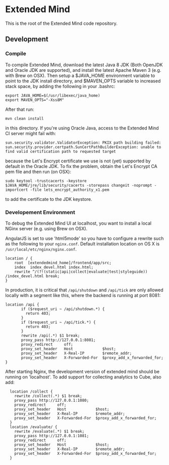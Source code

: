 # Extended Mind

This is the root of the Extended Mind code repository.

## Development

### Compile

To compile Extended Mind, download the latest Java 8 JDK (Both OpenJDK and Oracle JDK are supported), and install the latest Apache Maven 3 (e.g. with Brew on OSX). Then setup a $JAVA_HOME environment variable to point to the JDK install directory, and $MAVEN_OPTS variable to increased stack space, by adding the following in your .bashrc:

```
export JAVA_HOME=$(/usr/libexec/java_home)
export MAVEN_OPTS="-Xss8M"
```

After that run:

```
mvn clean install
```

in this directory. If you're using Oracle Java, access to the Extended Mind CI server might fail with:

```
sun.security.validator.ValidatorException: PKIX path building failed: sun.security.provider.certpath.SunCertPathBuilderException: unable to find valid certification path to requested target
```

because the Let's Encrypt certificate we use is not (yet) supported by default in the Oracle JDK. To fix the problem, obtain the Let's Encrypt CA pem file and then run (on OSX):

```
sudo keytool -trustcacerts -keystore $JAVA_HOME/jre/lib/security/cacerts -storepass changeit -noprompt -importcert -file lets_encrypt_authority_x1.pem
```

to add the certificate to the JDK keystore.

### Developement Environment

To debug the Extended Mind UI at localhost, you want to install a local NGinx server (e.g. using Brew on OSX).

AngularJS is set to use 'html5mode' so you have to configure a rewrite such as the following to your `nginx.conf`.
Default installation location on OS X is `/usr/local/etc/nginx/nginx.conf`.

```
location / {
    root  [extendedmind_home]/frontend/app/src;
    index  index_devel.html index.html;
    rewrite ^/(?!(static|api|collect|evaluate|test|styleguide)) /index_devel.html break;
}
```

In production, it is critical that `/api/shutdown` and `/api/tick` are
only allowed locally with a segment like this, where the backend is
running at port 8081:

```
location /api {
       if ($request_uri ~ /api/shutdown.*) {
         return 403;
       }
       if ($request_uri ~ /api/tick.*) {
         return 403;
       }
       rewrite /api(.*) $1 break;
       proxy_pass http://127.0.0.1:8081;
       proxy_redirect     off;
       proxy_set_header   Host             $host;
       proxy_set_header   X-Real-IP        $remote_addr;
       proxy_set_header   X-Forwarded-For  $proxy_add_x_forwarded_for;
}
```

After starting Nginx, the development version of extended mind should be running on 'localhost'. To add support for collecting analytics to Cube, also add:
```
  location /collect {
    rewrite /collect(.*) $1 break;
    proxy_pass http://127.0.0.1:1080;
    proxy_redirect     off;
    proxy_set_header   Host             $host;
    proxy_set_header   X-Real-IP        $remote_addr;
    proxy_set_header   X-Forwarded-For  $proxy_add_x_forwarded_for;
  }
  location /evaluate/ {
    rewrite /evaluate(.*) $1 break;
    proxy_pass http://127.0.0.1:1081;
    proxy_redirect     off;
    proxy_set_header   Host             $host;
    proxy_set_header   X-Real-IP        $remote_addr;
    proxy_set_header   X-Forwarded-For  $proxy_add_x_forwarded_for;
  }
```

